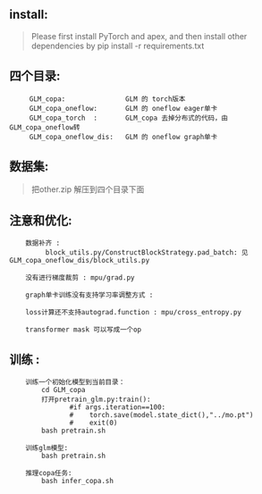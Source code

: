 ## install:
>Please first install PyTorch and apex, and then install other dependencies by pip install -r requirements.txt


## 四个目录:
```shell
     GLM_copa:               GLM 的 torch版本
     GLM_copa_oneflow:       GLM 的 oneflow eager单卡
     GLM_copa_torch  :       GLM_copa 去掉分布式的代码，由GLM_copa_oneflow转
     GLM_copa_oneflow_dis:   GLM 的 oneflow graph单卡
```

## 数据集:
>把other.zip 解压到四个目录下面


## 注意和优化:
```shell
    数据补齐 :
         block_utils.py/ConstructBlockStrategy.pad_batch: 见GLM_copa_oneflow_dis/block_utils.py
    
    没有进行梯度裁剪 : mpu/grad.py

    graph单卡训练没有支持学习率调整方式 : 

    loss计算还不支持autograd.function : mpu/cross_entropy.py
    
    transformer mask 可以写成一个op
```


## 训练 : 
```shell
    训练一个初始化模型到当前目录：
        cd GLM_copa
        打开pretrain_glm.py:train():
               #if args.iteration==100:
               #    torch.save(model.state_dict(),"../mo.pt")
               #    exit(0)
        bash pretrain.sh
    
    训练glm模型:
        bash pretrain.sh
    
    推理copa任务:
        bash infer_copa.sh
```                          